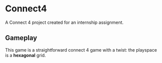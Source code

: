 # Connect4
A Connect 4 project created for an internship assignment.  

## Gameplay
This game is a straightforward connect 4 game with a twist: the playspace is a **hexagonal** grid.

